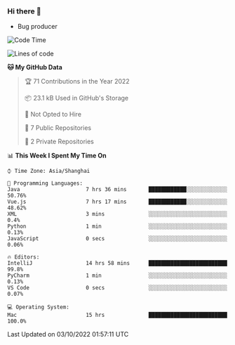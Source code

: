 ### Hi there 👋
* Bug producer
<!--START_SECTION:waka-->
![Code Time](http://img.shields.io/badge/Code%20Time-729%20hrs%2059%20mins-blue)

![Lines of code](https://img.shields.io/badge/From%20Hello%20World%20I%27ve%20Written-32%20Thousand%20lines%20of%20code-blue)

**🐱 My GitHub Data** 

> 🏆 71 Contributions in the Year 2022
 > 
> 📦 23.1 kB Used in GitHub's Storage 
 > 
> 🚫 Not Opted to Hire
 > 
> 📜 7 Public Repositories 
 > 
> 🔑 2 Private Repositories  
 > 
📊 **This Week I Spent My Time On** 

```text
⌚︎ Time Zone: Asia/Shanghai

💬 Programming Languages: 
Java                     7 hrs 36 mins       ████████████░░░░░░░░░░░░░   50.76% 
Vue.js                   7 hrs 17 mins       ████████████░░░░░░░░░░░░░   48.62% 
XML                      3 mins              ░░░░░░░░░░░░░░░░░░░░░░░░░   0.4% 
Python                   1 min               ░░░░░░░░░░░░░░░░░░░░░░░░░   0.13% 
JavaScript               0 secs              ░░░░░░░░░░░░░░░░░░░░░░░░░   0.06%

🔥 Editors: 
IntelliJ                 14 hrs 58 mins      █████████████████████████   99.8% 
PyCharm                  1 min               ░░░░░░░░░░░░░░░░░░░░░░░░░   0.13% 
VS Code                  0 secs              ░░░░░░░░░░░░░░░░░░░░░░░░░   0.07%

💻 Operating System: 
Mac                      15 hrs              █████████████████████████   100.0%

```


 Last Updated on 03/10/2022 01:57:11 UTC
<!--END_SECTION:waka-->
